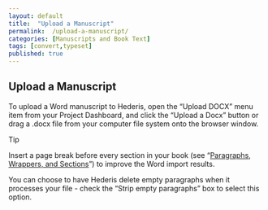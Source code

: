 ```yaml
---
layout: default
title:  "Upload a Manuscript"
permalink:  /upload-a-manuscript/
categories: [Manuscripts and Book Text]
tags: [convert,typeset]
published: true
---
```


<section data-type="chapter" class="hsecchapter" data-hederis-type="hsecchapter" id="upload-a-manuscript" data-pi-attrs="id: upload-a-manuscript; data-tags: convert,typeset;" role="doc-chapter" data-tags="convert,typeset" data-author-name=" " data-book-title=" " title="Upload a Manuscript"><h1 data-hederis-type="hblkchaptitle" class="hblkchaptitle" id="pAiKTCBLQ">Upload a Manuscript</h1><p class="hblkp" data-hederis-type="hblkp" id="p5ANLwvRP">To upload a Word manuscript to Hederis, open the &#8220;Upload DOCX&#8221; menu item from your Project Dashboard, and click the &#8220;Upload a Docx&#8221; button or drag a .docx file from your computer file system onto the browser window.</p><aside class="hwprbox box" data-hederis-type="hwprbox" id="pFf8Ldkb2" data-type="sidebar"><p class="hblktype" data-hederis-type="hblktype" id="pyu3VaDdz">Tip</p><p class="hblkp" data-hederis-type="hblkp" id="pEe16tuob">Insert a page break before every section in your book (see &#8220;<a href="{% post_url 2020-07-25-16-ParagraphsWrappersSectionsandInlines %}" data-hederis-type="hspana" id="pkD5uTsdB"><span class="Hyperlink" data-hederis-type="hspnspan" id="pFgBCQ1aN">Paragraphs, Wrappers, and Sections</span></a>&#8221;) to improve the Word import results.</p></aside><p class="hblkp" data-hederis-type="hblkp" id="pfL5RQvXC">You can choose to have Hederis delete empty paragraphs when it processes your file - check the &#8220;Strip empty paragraphs&#8221; box to select this option.</p></section>